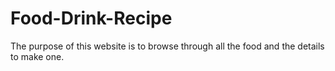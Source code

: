 # Food-Drink-Recipe

The purpose of this website is to browse through all the food and the details to make one.
